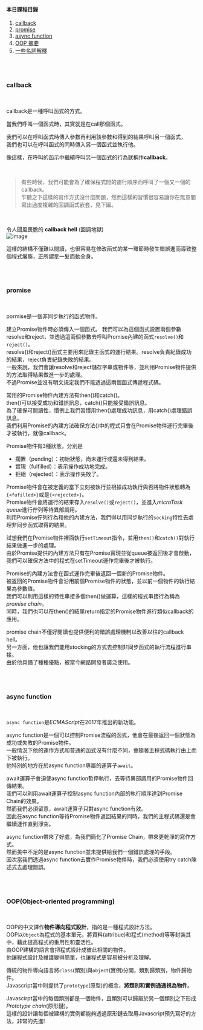 #### 本日課程目錄
1. [callback][]
2. [promise][]
3. [async function][]
4. [OOP 摘要][]
5. [一些名詞解釋][]

<br>
<br>

<h3 id="para1">callback</h3>

<br>

callback是一種呼叫函式的方式。

當我們呼叫一個函式時，其實就是在call那個函式。

我們可以在呼叫函式時傳入參數再利用該參數和得到的結果呼叫另一個函式，  
我們也可以在呼叫函式的同時傳入另一個函式並執行他。

像這樣，在呼叫的函示中繼續呼叫另一個函式的行為就稱作**callback**。

<br>

>有些時候，我們可能會為了確保程式間的運行順序而呼叫了一個又一個的callback。  
>乍聽之下這樣的寫作方式沒什麼問題，然而這樣的習慣很容易讓你在無意間寫出過度複雜的回調函式嵌套，見下圖。

<br>

令人聞風喪膽的 **callback hell** (回調地獄)  
![image](https://user-images.githubusercontent.com/79037530/120286892-4e35fd00-c2f1-11eb-9d84-45a55ba170af.png)

這樣的結構不僅難以閱讀，也很容易在修改函式的某一環節時發生錯誤進而導致整個程式癱瘓，正所謂牽一髮而動全身。  

<br>
<br>

<h3 id="para2">promise</h3>

<br>

pormise是一個非同步執行的函式物件。

建立Promise物件時必須傳入一個函式。
我們可以為這個函式設置兩個參數resolve和reject，並透過這兩個參數去呼叫Promise內建的函式`resolve()`和`reject()`。  
resolve()和reject()函式主要用來記錄主函式的運行結果。resolve負責紀錄成功的結果，reject負責紀錄失敗的結果。  
一般來說，我們會讓resolve和reject儲存字串或物件等，並利用Promise物件提供的方法取得結果做進一步的處理。  
不過Promise並沒有明文規定我們不能透過這兩個函式傳遞程式碼。  

常用的Promise物件內建方法有then()和catch()。  
then()可以接受成功和錯誤訊息，catch()只能接受錯誤訊息。  
為了確保可閱讀性，慣例上我們習慣用then()處理成功訊息，用catch()處理錯誤訊息。  
我們利用Promise的內建方法確保方法()中的程式只會在Promise物件運行完畢後才被執行，就像callback。  

Promise物件有3種狀態，分別是
- 擱置（pending）：初始狀態，尚未運行或還未得到結果。
- 實現（fulfilled）：表示操作成功地完成。
- 拒絕（rejected）：表示操作失敗了。

Promise物件會在被定義的當下立刻被執行並根據成功執行與否將物件狀態轉為`{<fufilled>}`或是`{<rejected>}`。  
Promise物件會將運行的結果存入`resolve()`或`reject()`，並進入*microTask queue*進行佇列等待異部調用。  
利用Promise佇列行為和他的內建方法，我們得以用同步執行的`socking`特性去處理非同步函式取得的結果。  

試想我們在Promise物件裡面執行`setTimeout`指令，並用`then()`和`catch()`對執行結果做進一步的處理。  
由於Promise提供的內建方法只有在Promise實現並從queue被返回後才會啟動，我們可以確保方法中的程式在setTimeout運作完畢後才被執行。  

Promise的內建方法會在函式運作完畢後返回一個新的Promise物件。  
被返回的Promise物件會沿用前個Promise物件的狀態，並以前一個物件的執行結果為參數值。  
我們可以利用這樣的特性串接多個then()做運算，這樣的程式串接行為稱為*promise chain*。  
同時，我們也可以在then()的結尾return指定的Promise物件進行類似callback的應用。  

promise chain不僅好閱讀也提供便利的錯誤處理機制以改善以往的callback hell。  
另一方面，他也讓我們能用stocking的方式去控制非同步函式的執行流程進行串接。  
由於他具備了種種優點，被當今網路開發者廣泛使用。

<br>
<br>

<h3 id="para3">async function</h3>

<br>

`async function`是*ECMAScript*在2017年推出的新功能。  

async function是一個可以控制Promise流程的函式，他會在最後返回一個狀態為成功或失敗的Promise物件。  
一般情況下他的運作方式和普通的函式沒有什麼不同，會隨著主程式碼執行由上而下被執行。  
他特別的地方在於async function專屬的運算子`await`。  

await運算子會迫使async function暫停執行，去等待異部調用的Promise物件回傳結果。  
我們可以利用await運算子控制async function內部的執行順序達到Promise Chain的效果。  
然而我們必須留意，await運算子只對async function有效。  
因此在async function等待Promise物件返回結果的同時，我們的主程式碼還是會繼續運作直到淨空。

async function帶來了好處，為我們簡化了Promise Chain，帶來更乾淨的寫作方式。  
然而美中不足的是async function並未提供給我們一個錯誤處理的手段。  
因次當我們透過async function去實作Promise物件時，我們必須使用try catch陳述式去處理錯誤。

<br>
<br>

<h3 id="para4">OOP(Object-oriented programming)</h3>

<br>

OOP的中文譯作**物件導向程式設計**，指的是一種程式設計方法。  
OOP以`Object`為程式的基本單元，將資料(attribue)和程式(method)等等封裝其中，藉此提高程式的重用性和靈活性。  
由OOP建構的語言會把程式設計成彼此相關的物件。  
他讓程式設計及維護變得簡單，也讓程式更容易被分析及理解。

傳統的物件導向語言將`class`(類別)與`object`(實例)分開，類別歸類別，物件歸物件。  
Javascript當中則提供了`prototype`(原型)的概念，**將類別和實例通通視為物件**。

Javascirpt當中的每個類別都是一個物件，且類別可以歸屬於另一個類別之下形成*Prototype chain*(原形鏈)。  
這樣的設計讓每個被建構的實例都能夠透過原形鏈去取用Javascript預先寫好的方法，非常的先進!

[callback]: https://chengen0612.github.io/mfee16/05-30#para1
[promise]: https://chengen0612.github.io/mfee16/05-30#para2
[async function]: https://chengen0612.github.io/mfee16/05-30#para3
[OOP 摘要]: https://chengen0612.github.io/mfee16/05-30#para4
[一些名詞解釋]: https://chengen0612.github.io/mfee16/05-30#para5
